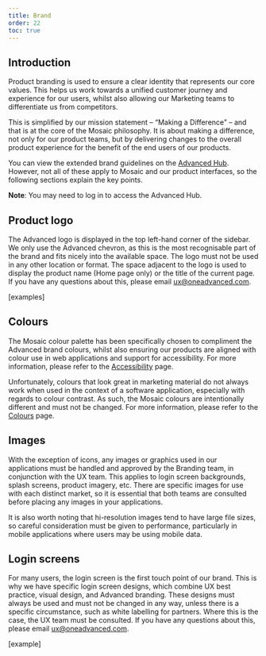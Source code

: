 ```yaml
---
title: Brand
order: 22
toc: true
---
```

## Introduction

Product branding is used to ensure a clear identity that represents our core values. This helps us work towards a unified customer journey and experience for our users, whilst also allowing our Marketing teams to differentiate us from competitors.

This is simplified by our mission statement – “Making a Difference” – and that is at the core of the Mosaic philosophy. It is about making a difference, not only for our product teams, but by delivering changes to the overall product experience for the benefit of the end users of our products.

You can view the extended brand guidelines on the <a href="https://cloud.advancedhub.me/marketing/brand/SitePages/Home.aspx" target="_blank">Advanced Hub</a>. However, not all of these apply to Mosaic and our product interfaces, so the following sections explain the key points.

**Note**: You may need to log in to access the Advanced Hub.

## Product logo

The Advanced logo is displayed in the top left-hand corner of the sidebar. We only use the Advanced chevron, as this is the most recognisable part of the brand and fits nicely into the available space. The logo must not be used in any other location or format. The space adjacent to the logo is used to display the product name (Home page only) or the title of the current page. If you have any questions about this, please email [ux@oneadvanced.com](mailto:ux@oneadvanced.com).

\[examples]

## Colours

The Mosaic colour palette has been specifically chosen to compliment the Advanced brand colours, whilst also ensuring our products are aligned with colour use in web applications and support for accessibility. For more information, please refer to the [Accessibility](/guidelines/accessibility) page.

Unfortunately, colours that look great in marketing material do not always work when used in the context of a software application, especially with regards to colour contrast. As such, the Mosaic colours are intentionally different and must not be changed. For more information, please refer to the [Colours](/guidelines/colour) page.

## Images

With the exception of icons, any images or graphics used in our applications must be handled and approved by the Branding team, in conjunction with the UX team. This applies to login screen backgrounds, splash screens, product imagery, etc. There are specific images for use with each distinct market, so it is essential that both teams are consulted before placing any images in your applications.

It is also worth noting that hi-resolution images tend to have large file sizes, so careful consideration must be given to performance, particularly in mobile applications where users may be using mobile data.

## Login screens

For many users, the login screen is the first touch point of our brand. This is why we have specific login screen designs, which combine UX best practice, visual design, and Advanced branding. These designs must always be used and must not be changed in any way, unless there is a specific circumstance, such as white labelling for partners. Where this is the case, the UX team must be consulted. If you have any questions about this, please email [ux@oneadvanced.com](mailto:ux@oneadvanced.com).

\[example]